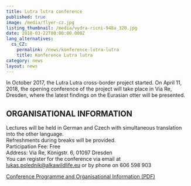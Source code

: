 ```yaml
---
title: Lutra lutra conference
published: true
image: /media/flyer-cz.jpg
listing_thumbnail: /media/vydra-ricni-948a_320.jpg
date: 2018-03-22T00:00:00.000Z
lang_alternatives:
  cs_CZ:
    permalink: /news/konference-lutra-lutra
    title: Konference Lutra lutra
category: news
layout: news
---
```

In October 2017, the Lutra Lutra cross-border project started. On April 11, 2018, the opening conference of the project will take place in Via Re, Dresden, where the latest findings on the Eurasian otter will be presented.

## **ORGANISATIONAL INFORMATION**

Lectures will be held in German and Czech with simultaneous translation into the other language.\
Refreshments during breaks will be provided.\
Participation Fee: Free\
Address: Via Re, Königstr. 6, 01097 Dresden\
You can register for the conference via email at lukas.polednik@alkawildlife.eu or by phone on 606 598 903

[Conference Programme and Organisational Information (PDF)](/media/konference_lutra-lutra_program.pdf)
